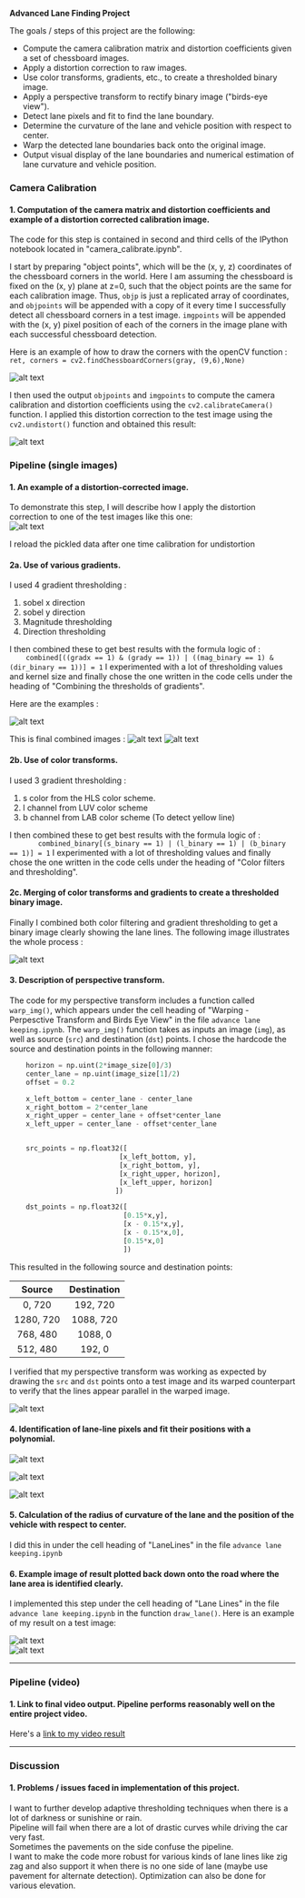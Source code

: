 **Advanced Lane Finding Project**

The goals / steps of this project are the following:

* Compute the camera calibration matrix and distortion coefficients given a set of chessboard images.
* Apply a distortion correction to raw images.
* Use color transforms, gradients, etc., to create a thresholded binary image.
* Apply a perspective transform to rectify binary image ("birds-eye view").
* Detect lane pixels and fit to find the lane boundary.
* Determine the curvature of the lane and vehicle position with respect to center.
* Warp the detected lane boundaries back onto the original image.
* Output visual display of the lane boundaries and numerical estimation of lane curvature and vehicle position.

[//]: # (Image References)

[image0]: ./examples/draw_lines.png "Cal Lines"
[image1a]: ./examples/undistort_cal.png "Undistorted call"
[image1]: ./examples/undistort.png "Undistorted"
[image2]: ./examples/grad1thresholding.png "Road threshold"
[image3]: ./examples/combinedthresh1.png "combinedthresh1"
[image4]: ./examples/combinedthresh2.png "combinedthresh1"
[image5]: ./examples/colorthresholding.png "colorthresholding"
[image6]: ./examples/warp_points.png" "Warp src points"
[image7]: ./examples/warp_thresh.png "Warp Example"
[image8]: ./examples/warp_thresh2.png "Warp Example2"
[image9]: ./examples/histogram.png "Histogram"
[image10]: ./examples/lane_output1.png "Output1"
[image11]: ./examples/lane_output2.png "Output1"


[video1]: ./output_videos/project_video_out.mp4 "Video"


### Camera Calibration

#### 1. Computation of the camera matrix and distortion coefficients and example of a distortion corrected calibration image.

The code for this step is contained in second and third cells of the IPython notebook located in "camera_calibrate.ipynb".  

I start by preparing "object points", which will be the (x, y, z) coordinates of the chessboard corners in the world. Here I am assuming the chessboard is fixed on the (x, y) plane at z=0, such that the object points are the same for each calibration image.  Thus, `objp` is just a replicated array of coordinates, and `objpoints` will be appended with a copy of it every time I successfully detect all chessboard corners in a test image.  `imgpoints` will be appended with the (x, y) pixel position of each of the corners in the image plane with each successful chessboard detection.  

Here is an example of how to draw the corners with the openCV function :     
`ret, corners = cv2.findChessboardCorners(gray, (9,6),None)`   


![alt text][image0]    

I then used the output `objpoints` and `imgpoints` to compute the camera calibration and distortion coefficients using the `cv2.calibrateCamera()` function.  I applied this distortion correction to the test image using the `cv2.undistort()` function and obtained this result: 

![alt text][image1a]

### Pipeline (single images)

#### 1. An example of a distortion-corrected image.

To demonstrate this step, I will describe how I apply the distortion correction to one of the test images like this one:   
![alt text][image1]  

I reload the pickled data after one time calibration for undistortion

#### 2a. Use of various gradients. 

I used 4 gradient thresholding :  
1. sobel x direction
2. sobel y direction
3. Magnitude thresholding
4. Direction thresholding   

I then combined these to get best results with the formula logic of :     
`     combined[((gradx == 1) & (grady == 1)) | ((mag_binary == 1) & (dir_binary == 1))] = 1
`
I experimented with a lot of thresholding values and kernel size and finally chose the one written in the code cells under the heading of "Combining the thresholds of gradients".

Here are the examples :   

![alt text][image2]

This is final combined images :
![alt text][image3]
![alt text][image4]



#### 2b. Use of color transforms.

I used 3 gradient thresholding :  
1. s color from the HLS color scheme.
2. l channel from LUV color scheme
3. b channel from LAB color scheme    (To detect yellow line)

I then combined these to get best results with the formula logic of :     
`        combined_binary[(s_binary == 1) | (l_binary == 1) | (b_binary == 1)] = 1
`
I experimented with a lot of thresholding values and finally chose the one written in the code cells under the heading of "Color filters and thresholding".


#### 2c. Merging of color transforms and gradients to create a thresholded binary image.  


Finally I combined both color filtering and gradient thresholding to get a binary image clearly showing the lane lines.
The following image illustrates the whole process :

![alt text][image5]   


#### 3. Description of perspective transform.

The code for my perspective transform includes a function called `warp_img()`, which appears under the cell heading of "Warping - Perpesctive Transform and Birds Eye View" in the file `advance lane keeping.ipynb`. The `warp_img()` function takes as inputs an image (`img`), as well as source (`src`) and destination (`dst`) points.  I chose the hardcode the source and destination points in the following manner:

```python
    horizon = np.uint(2*image_size[0]/3)
    center_lane = np.uint(image_size[1]/2)
    offset = 0.2

    x_left_bottom = center_lane - center_lane
    x_right_bottom = 2*center_lane
    x_right_upper = center_lane + offset*center_lane
    x_left_upper = center_lane - offset*center_lane


    src_points = np.float32([
                           [x_left_bottom, y],
                           [x_right_bottom, y],
                           [x_right_upper, horizon],
                           [x_left_upper, horizon]
                          ])

    dst_points = np.float32([
                            [0.15*x,y],
                            [x - 0.15*x,y],
                            [x - 0.15*x,0],
                            [0.15*x,0]
                            ])

```
This resulted in the following source and destination points:

| Source        | Destination   | 
|:-------------:|:-------------:| 
|  0, 720       | 192, 720       | 
| 1280, 720     | 1088, 720    |
| 768, 480      | 1088, 0       |
| 512, 480      | 192, 0         |

I verified that my perspective transform was working as expected by drawing the `src` and `dst` points onto a test image and its warped counterpart to verify that the lines appear parallel in the warped image.

![alt text][image6]

#### 4. Identification of lane-line pixels and fit their positions with a polynomial.


![alt text][image7]

![alt text][image8]   

![alt text][image9]   


#### 5. Calculation of the radius of curvature of the lane and the position of the vehicle with respect to center.

I did this in under the cell heading of "LaneLines" in the file `advance lane keeping.ipynb` 

#### 6. Example image of result plotted back down onto the road where the lane area is identified clearly.

I implemented this step under the cell heading of "Lane Lines" in the file `advance lane keeping.ipynb` in the function `draw_lane()`.  Here is an example of my result on a test image:

![alt text][image10]    
![alt text][image11]

---

### Pipeline (video)

#### 1. Link to final video output.  Pipeline performs reasonably well on the entire project video.

Here's a [link to my video result](./output_videos/project_video_out.mp4)

---

### Discussion

#### 1. Problems / issues faced in implementation of this project. 

I want to further develop adaptive thresholding techniques when there is a lot of darkness or sunishine or rain.  
Pipeline will fail when there are a lot of drastic curves  while driving the car very fast.   
Sometimes the pavements on the side confuse the pipeline.  
I want to make the code more robust for various kinds of lane lines like zig zag and also support it when there is no one side of lane (maybe use pavement for alternate detection). Optimization can also be done for various elevation.  
